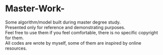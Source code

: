 # Master-Work-
Some algorithm/model built during master degree study.<br/>
Presented only for reference and demonstrating purposes.<br/>
Feel free to use them if you feel comfortable, there is no specific copyright for them.<br/>
All codes are wrote by myself, some of them are inspired by online resources.<br/>
